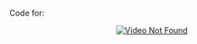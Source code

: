 Code for: <div align="center"><a href="https://www.youtube.com/watch?v=__DdGUDvyk0"><img src="https://img.youtube.com/vi/__DdGUDvyk0/0.jpg" alt="Video Not Found"></a></div> 
